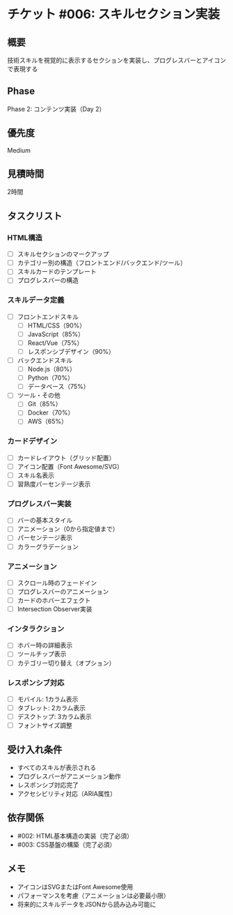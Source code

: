 # チケット #006: スキルセクション実装

## 概要
技術スキルを視覚的に表示するセクションを実装し、プログレスバーとアイコンで表現する

## Phase
Phase 2: コンテンツ実装（Day 2）

## 優先度
Medium

## 見積時間
2時間

## タスクリスト

### HTML構造
- [ ] スキルセクションのマークアップ
- [ ] カテゴリー別の構造（フロントエンド/バックエンド/ツール）
- [ ] スキルカードのテンプレート
- [ ] プログレスバーの構造

### スキルデータ定義
- [ ] フロントエンドスキル
  - [ ] HTML/CSS（90%）
  - [ ] JavaScript（85%）
  - [ ] React/Vue（75%）
  - [ ] レスポンシブデザイン（90%）
- [ ] バックエンドスキル
  - [ ] Node.js（80%）
  - [ ] Python（70%）
  - [ ] データベース（75%）
- [ ] ツール・その他
  - [ ] Git（85%）
  - [ ] Docker（70%）
  - [ ] AWS（65%）

### カードデザイン
- [ ] カードレイアウト（グリッド配置）
- [ ] アイコン配置（Font Awesome/SVG）
- [ ] スキル名表示
- [ ] 習熟度パーセンテージ表示

### プログレスバー実装
- [ ] バーの基本スタイル
- [ ] アニメーション（0から指定値まで）
- [ ] パーセンテージ表示
- [ ] カラーグラデーション

### アニメーション
- [ ] スクロール時のフェードイン
- [ ] プログレスバーのアニメーション
- [ ] カードのホバーエフェクト
- [ ] Intersection Observer実装

### インタラクション
- [ ] ホバー時の詳細表示
- [ ] ツールチップ表示
- [ ] カテゴリー切り替え（オプション）

### レスポンシブ対応
- [ ] モバイル: 1カラム表示
- [ ] タブレット: 2カラム表示
- [ ] デスクトップ: 3カラム表示
- [ ] フォントサイズ調整

## 受け入れ条件
- すべてのスキルが表示される
- プログレスバーがアニメーション動作
- レスポンシブ対応完了
- アクセシビリティ対応（ARIA属性）

## 依存関係
- #002: HTML基本構造の実装（完了必須）
- #003: CSS基盤の構築（完了必須）

## メモ
- アイコンはSVGまたはFont Awesome使用
- パフォーマンスを考慮（アニメーションは必要最小限）
- 将来的にスキルデータをJSONから読み込み可能に